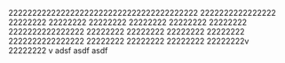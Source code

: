2222222222222222222222222222222222222222
2222222222222222
22222222
22222222
22222222
22222222
22222222
22222222
2222222222222222
22222222
22222222
22222222
22222222
2222222222222222
22222222
22222222
22222222
22222222v
22222222
v
adsf
asdf
asdf